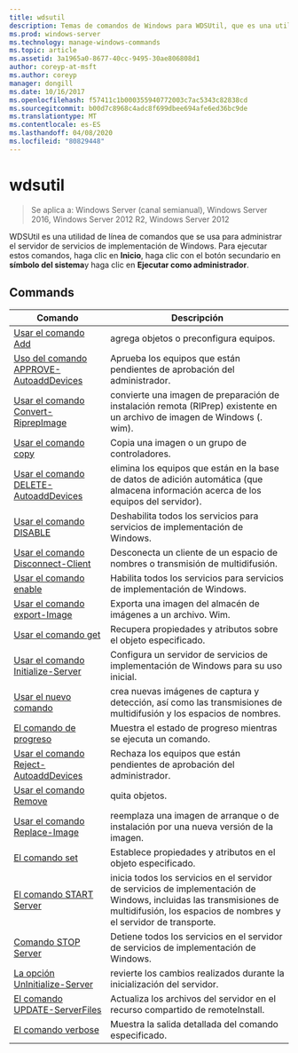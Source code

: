 ```yaml
---
title: wdsutil
description: Temas de comandos de Windows para WDSUtil, que es una utilidad de línea de comandos que se usa para administrar el servidor de servicios de implementación de Windows.
ms.prod: windows-server
ms.technology: manage-windows-commands
ms.topic: article
ms.assetid: 3a1965a0-8677-40cc-9495-30ae806808d1
author: coreyp-at-msft
ms.author: coreyp
manager: dongill
ms.date: 10/16/2017
ms.openlocfilehash: f57411c1b000355940772003c7ac5343c82838cd
ms.sourcegitcommit: b00d7c8968c4adc8f699dbee694afe6ed36bc9de
ms.translationtype: MT
ms.contentlocale: es-ES
ms.lasthandoff: 04/08/2020
ms.locfileid: "80829448"
---
```

# <a name="wdsutil"></a>wdsutil

>Se aplica a: Windows Server (canal semianual), Windows Server 2016, Windows Server 2012 R2, Windows Server 2012

WDSUtil es una utilidad de línea de comandos que se usa para administrar el servidor de servicios de implementación de Windows. Para ejecutar estos comandos, haga clic en **Inicio**, haga clic con el botón secundario en **símbolo del sistema**y haga clic en **Ejecutar como administrador**.  
## <a name="commands"></a>Commands  
|Comando|Descripción|  
|------|--------|  
|[Usar el comando Add](using-the-add-command.md)|agrega objetos o preconfigura equipos.|  
|[Uso del comando APPROVE-AutoaddDevices](using-the-approve-autoadddevices-command.md)|Aprueba los equipos que están pendientes de aprobación del administrador.|  
|[Usar el comando Convert-RiprepImage](using-the-convert-riprepimage-command.md)|convierte una imagen de preparación de instalación remota (RIPrep) existente en un archivo de imagen de Windows (. wim).|  
|[Usar el comando copy](using-the-copy-command.md)|Copia una imagen o un grupo de controladores.|  
|[Usar el comando DELETE-AutoaddDevices](using-the-delete-autoadddevices-command.md)|elimina los equipos que están en la base de datos de adición automática (que almacena información acerca de los equipos del servidor).|  
|[Usar el comando DISABLE](using-the-disable-command.md)|Deshabilita todos los servicios para servicios de implementación de Windows.|  
|[Usar el comando Disconnect-Client](using-the-disconnect-client-command.md)|Desconecta un cliente de un espacio de nombres o transmisión de multidifusión.|  
|[Usar el comando enable](using-the-enable-command.md)|Habilita todos los servicios para servicios de implementación de Windows.|  
|[Usar el comando export-Image](using-the-export-image-command.md)|Exporta una imagen del almacén de imágenes a un archivo. Wim.|  
|[Usar el comando get](using-the-get-command.md)|Recupera propiedades y atributos sobre el objeto especificado.|  
|[Usar el comando Initialize-Server](using-the-initialize-server-command.md)|Configura un servidor de servicios de implementación de Windows para su uso inicial.|  
|[Usar el nuevo comando](using-the-new-command.md)|crea nuevas imágenes de captura y detección, así como las transmisiones de multidifusión y los espacios de nombres.|  
|[El comando de progreso](the-progress-command.md)|Muestra el estado de progreso mientras se ejecuta un comando.|  
|[Usar el comando Reject-AutoaddDevices](using-the-reject-autoadddevices-command.md)|Rechaza los equipos que están pendientes de aprobación del administrador.|  
|[Usar el comando Remove](using-the-remove-command.md)|quita objetos.|  
|[Usar el comando Replace-Image](using-the-replace-image-command.md)|reemplaza una imagen de arranque o de instalación por una nueva versión de la imagen.|  
|[El comando set](the-set-command.md)|Establece propiedades y atributos en el objeto especificado.|  
|[El comando START Server](the-start-server-command.md)|inicia todos los servicios en el servidor de servicios de implementación de Windows, incluidas las transmisiones de multidifusión, los espacios de nombres y el servidor de transporte.|  
|[Comando STOP Server](the-stop-server-command.md)|Detiene todos los servicios en el servidor de servicios de implementación de Windows.|  
|[La opción UnInitialize-Server](the-uninitialize-server-option.md)|revierte los cambios realizados durante la inicialización del servidor.|  
|[El comando UPDATE-ServerFiles](the-update-serverfiles-command.md)|Actualiza los archivos del servidor en el recurso compartido de remoteInstall.|  
|[El comando verbose](the-verbose-command.md)|Muestra la salida detallada del comando especificado.|  
